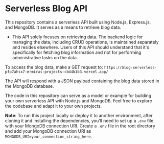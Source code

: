 # Serverless Blog API

This repository contains a serverless API built using Node.js, Express.js, and MongoDB. It serves as a means to retrieve blog data.

* This API solely focuses on retrieving data. The backend logic for managing the data, including CRUD operations, is maintained separately and resides elsewhere. Users of this API should understand that it's specifically for fetching blog information and not for performing administrative tasks on the data.

To access the blog data, make a GET request to: `https://blog-serverless-pfp7ahsx7-ermiras-projects-cb44b1b3.vercel.app/`

The API will respond with a JSON payload containing the blog data stored in the MongoDB database.

The code in this repository can serve as a model or example for building your own serverless API with Node.js and MongoDB. Feel free to explore the codebase and adapt it to your own projects.

**Note:** To run this project locally or deploy it to another environment, after cloning it and installing the dependencies, you'll need to set up a `.env` file with your MongoDB connection URI. Create a `.env` file in the root directory and add your MongoDB connection URI as `MONGODB_URI=your_connection_string_here`.
